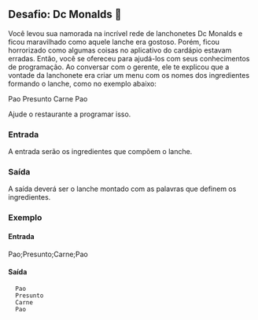 ## Desafio: Dc Monalds :hamburger:

Você levou sua namorada na incrível rede de lanchonetes Dc Monalds e ficou maravilhado como aquele lanche era gostoso. Porém, ficou horrorizado como algumas coisas no aplicativo do cardápio estavam erradas. Então, você se ofereceu para ajudá-los com seus conhecimentos de programação. Ao conversar com o gerente, ele te explicou que a vontade da lanchonete era criar um menu com os nomes dos ingredientes formando o lanche, como no exemplo abaixo:

Pao
Presunto
Carne
Pao

Ajude o restaurante a programar isso.

### Entrada

A entrada serão os ingredientes que compõem o lanche.
### Saída

A saída deverá ser o lanche montado com as palavras que definem os ingredientes.
### Exemplo

#### Entrada               

Pao;Presunto;Carne;Pao

#### Saída

      Pao 
      Presunto
      Carne
      Pao 
 
